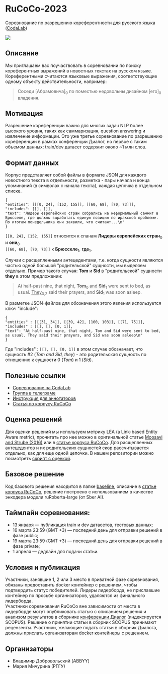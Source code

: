 # RuCoCo-2023
Соревнование по разрешению кореферентности для русского языка ([CodaLab](https://codalab.lisn.upsaclay.fr/competitions/10273))

<a href="https://creativecommons.org/licenses/by-nc/4.0/"><img src="https://img.shields.io/static/v1?label=license&message=CC-BY-NC-4.0&color=green"/></a>
## Описание
Мы приглашаем вас поучаствовать в соревновании по поиску кореферентных выражений в новостных текстах на русском языке. Кореферентными считаются языковые выражения, соответствующие одному объекту действительности, например:
> Соседи [Абрамовича]<sub>0</sub> по поместью недовольны дизайном [его]<sub>0</sub> владения.

## Мотивация
Разрешение кореференции важно для многих задач NLP более высокого уровня, таких как саммаризация, question answering и извлечение информации.
Это уже третье соревнование по разрешению кореференции в рамках конференции Диалог, но первое с таким объемом данных: train/dev датасет содержит около ~1 млн слов.

## Формат данных
Корпус представляет собой файлы в формате JSON для каждого новостного текста в отдельности, разметка - пары начала и конца упоминаний (в символах с начала текста), каждая цепочка в отдельном списке.
```
{
"entities": [[[0, 24], [152, 155]], [[60, 68], [70, 73]]],
"includes": [[], []],
"text": "Лидеры европейских стран собрались на неформальный саммит в Брюсселе, где должны выработать единую позицию по иракской проблеме. По итогам понедельника они заявили, что считают...\n"
}
```
`[[0, 24], [152, 155]]` относится к спанам <strong>Лидеры европейских стран</strong><sub>0</sub> и <strong>они</strong><sub>0</sub> <br />
`[[60, 68], [70, 73]]` к <strong>Брюсселе</strong><sub>1</sub>, <strong>где</strong><sub>1</sub>.

Случаи с расщепленными антецедентами, т.е. когда сущности являются частью одной большой "родительской" сущности, мы выделяем отдельно.
Пример такого случая: <strong>Tom</strong> и <strong>Sid</strong> в "родительской" сущности <strong>they</strong> в этом предложении:
> At half-past nine, that night, <u><strong>Tom</strong></u><sub>0</sub><u> and <strong>Sid</strong></u><sub>1</sub> were sent to bed, as usual. <u>They</u><sub>0,2</sub> said their prayers, and <strong>Sid</strong><sub>1</sub> was soon asleep.<br /></p>

В разметке JSON-файлов для обозначения этого явления используется ключ "include":
```
{
"entities" : [[[31, 34]], [[39, 42], [100, 103]], [[71, 75]]],
"includes" : [[], [], [0, 1]],
"text": "At half-past nine, that night, Tom and Sid were sent to bed, as usual. They said their prayers, and Sid was soon asleep\n"
}
```
Где "includes" : `[[], [], [0, 1]]` в этом случае обозначает, что сущность #2 (<i>Tom and Sid, they</i>) - это родительская сущность по отношению к сущности 0 (<i>Tom</i>) и 1 (<i>Sid</i>).


## Полезные ссылки
- [Соревнование на CodaLab](https://codalab.lisn.upsaclay.fr/competitions/10273)
- [Группа в телеграме](https://t.me/rucoco2023)
- [Инструкция для аннотаторов](https://github.com/vdobrovolskii/rucoco/blob/master/coreference_guidelines.md)
- [Статья по корпусу RuCoCo](https://www.dialog-21.ru/media/5756/dobrovolskiivaplusetal072.pdf)

## Оценка решений
Для оценки решений мы используем метрику LEA (a Link-based Entity Aware metric), прочитать про нее можно в оригинальной статье [Moosavi and Strube (2016)](https://aclanthology.org/P16-1060.pdf) или в [статье корпуса RuCoCo](https://www.dialog-21.ru/media/5756/dobrovolskiivaplusetal072.pdf).
Для расщепленных антецедентов и их родительских сущностей скор рассчитывается отдельно, как для еще одной цепочки. В нашем репозитории можно посмотреть [скрипт с оценкой](https://github.com/dialogue-evaluation/RuCoCo-2023/blob/main/evaluate.py).

## Базовое решение
Код базового решения находится в папке [baseline](baseline), описание в [статье корпуса RuCoCo](https://www.dialog-21.ru/media/5756/dobrovolskiivaplusetal072.pdf), решение построено с использованием в качестве энкодера модели ruRoberta-large (от Sber AI).

## Таймлайн соревнования:
- 13 января — публикация train и dev датасетов, тестовых данных;
- 16 марта 23:59 (GMT +3) — последний день для отправки решений в фазе public;
- 19 марта 23:59 (GMT +3) — последний день для отправки решений в фазе private;
- 1 апреля — дедлайн для подачи статьи.

## Условия и публикация
Участники, занявшие 1, 2 или 3 место в приватной фазе соревнования, обязаны предоставить docker контейнер с решением, чтобы подтвердить статус победителей. Лидеры лидерборда, не приславшие контейнер по просьбе организаторов, удаляются из финального лидерборда.<br />
Участники соревнования RuCoCo вне зависимости от места в лидерборде могут опубликовать статью с описанием решения и анализом результатов в сборнике [конференции Диалог](https://www.dialog-21.ru) (индексируется SCOPUS). Решение о принятии статьи в сборник SCOPUS принимают рецензенты. Участники, желающие подать статьи в сборник Диалога, должны прислать организаторам docker контейнеры с решением. 

## Организаторы
- Владимир Добровольский (ABBYY)
- Мария Мичурина (РГГУ)
